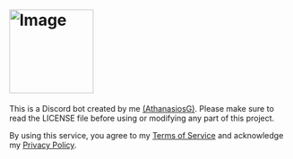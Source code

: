 # <img src="https://github.com/user-attachments/assets/3f4b46df-3817-4e3f-92a8-d32d91e1a336" width="150" alt="Image">
This is a Discord bot created by me <a href="https://github.com/AthanasiosG" target="_blank">(AthanasiosG)</a>.
Please make sure to read the LICENSE file before using or modifying any part of this project.
<body>
  <p>
    By using this service, you agree to my
    <a href="https://athanasiosg.github.io/TheDoc/terms.html" target="_blank">Terms of Service</a>
    and acknowledge my
    <a href="https://athanasiosg.github.io/TheDoc/privacy.html" target="_blank">Privacy Policy</a>.
  </p>
</body>

